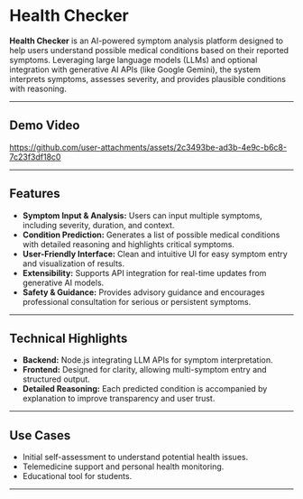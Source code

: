 



# Health Checker

**Health Checker** is an AI-powered symptom analysis platform designed to help users understand possible medical conditions based on their reported symptoms. Leveraging large language models (LLMs) and optional integration with generative AI APIs (like Google Gemini), the system interprets symptoms, assesses severity, and provides plausible conditions with reasoning.

---
## Demo Video

https://github.com/user-attachments/assets/2c3493be-ad3b-4e9c-b6c8-7c23f3df18c0

---

## Features

- **Symptom Input & Analysis:** Users can input multiple symptoms, including severity, duration, and context.
- **Condition Prediction:** Generates a list of possible medical conditions with detailed reasoning and highlights critical symptoms.
- **User-Friendly Interface:** Clean and intuitive UI for easy symptom entry and visualization of results.
- **Extensibility:** Supports API integration for real-time updates from generative AI models.
- **Safety & Guidance:** Provides advisory guidance and encourages professional consultation for serious or persistent symptoms.

---

## Technical Highlights

- **Backend:** Node.js integrating LLM APIs for symptom interpretation.
- **Frontend:** Designed for clarity, allowing multi-symptom entry and structured output.
- **Detailed Reasoning:** Each predicted condition is accompanied by explanation to improve transparency and user trust.

---

## Use Cases

- Initial self-assessment to understand potential health issues.
- Telemedicine support and personal health monitoring.
- Educational tool for students.

---

